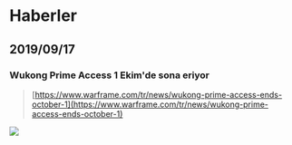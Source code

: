 # Haberler

## 2019/09/17

### Wukong Prime Access 1 Ekim'de sona eriyor

> [https://www.warframe.com/tr/news/wukong-prime-access-ends-october-1](https://www.warframe.com/tr/news/wukong-prime-access-ends-october-1)

![](https://pbs.twimg.com/media/EEsHikRXYAAiq2t?format=jpg&name=large)



